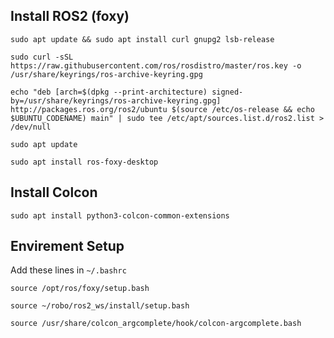 ## Install ROS2 (foxy)

```
sudo apt update && sudo apt install curl gnupg2 lsb-release 
```
```
sudo curl -sSL https://raw.githubusercontent.com/ros/rosdistro/master/ros.key -o /usr/share/keyrings/ros-archive-keyring.gpg
``` 
```
echo "deb [arch=$(dpkg --print-architecture) signed-by=/usr/share/keyrings/ros-archive-keyring.gpg] http://packages.ros.org/ros2/ubuntu $(source /etc/os-release && echo $UBUNTU_CODENAME) main" | sudo tee /etc/apt/sources.list.d/ros2.list > /dev/null 
```
```
sudo apt update
```
```
sudo apt install ros-foxy-desktop
```

## Install Colcon

```
sudo apt install python3-colcon-common-extensions
```

## Envirement Setup

Add these lines in ` ~/.bashrc `
```
source /opt/ros/foxy/setup.bash
```
```
source ~/robo/ros2_ws/install/setup.bash
```
```
source /usr/share/colcon_argcomplete/hook/colcon-argcomplete.bash
```

